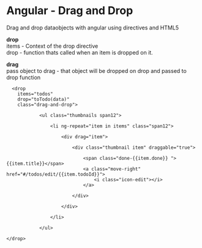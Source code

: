 Angular - Drag and Drop
=================

Drag and drop dataobjects with angular using directives and HTML5


<b>drop</b><br/>
items - Context of the drop directive<br/>
drop  - function thats called when an item is dropped on it.
    
<b>drag</b><br/>
pass object to drag - that object will be dropped on drop and passed to drop function<br/>


      <drop  
        items="todos"  
        drop="toTodo(data)"
        class="drag-and-drop">
      
                <ul class="thumbnails span12">

                    <li ng-repeat="item in items" class="span12">

                        <div drag="item">
                            
                            <div class="thumbnail item" draggable="true">
                                
                                <span class="done-{{item.done}} ">{{item.title}}</span>
                                <a class="move-right" href="#/todos/edit/{{item.todoId}}">
                                    <i class="icon-edit"></i>
                                </a>

                            </div>

                        </div>

                    </li>

                </ul>

    </drop>

